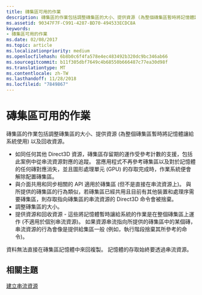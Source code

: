 ```yaml
---
title: 磚集區可用的作業
description: 磚集區的作業包括調整磚集區的大小、提供資源 (為整個磚集區暫時將記憶體讓給系統使用) 以及回收資源。
ms.assetid: 90347F7F-C991-4287-BD70-494533ECDC8A
keywords:
- 磚集區可用的作業
ms.date: 02/08/2017
ms.topic: article
ms.localizationpriority: medium
ms.openlocfilehash: 6b8b0c6f4fa578e4ec483492b320dc9bc346ab66
ms.sourcegitcommit: b11f305dbf7649c4b68550b666487c77ea30d98f
ms.translationtype: MT
ms.contentlocale: zh-TW
ms.lasthandoff: 11/28/2018
ms.locfileid: "7849867"
---
```

# <a name="operations-available-on-tile-pools"></a>磚集區可用的作業


磚集區的作業包括調整磚集區的大小、提供資源 (為整個磚集區暫時將記憶體讓給系統使用) 以及回收資源。

-   如同任何其他 Direct3D 資源，磚集區存留期的運作受參考計數的支援，包括此案例中從串流資源對應的追蹤。 當應用程式不再參考磚集區以及對於記憶體的任何磚對應消失，並且圖形處理單元 (GPU) 的存取完成時，作業系統便會解除配置磚集區。
-   與介面共用和同步相關的 API 適用於磚集區 (但不是直接在串流資源上)。 與所提供的磚集區的行為類似，若磚集區已經共用且目前有其他裝置和處理序需要磚集區，則存取指向磚集區的串流資源的 Direct3D 命令會被捨棄。
-   調整磚集區的大小。
-   提供資源和回收資源 - 這些將記憶體暫時讓給系統的作業是在整個磚集區上運作 (不適用於個別串流資源)。 如果資源串流指向所提供的磚集區中的某個磚，串流資源的行為會像是提供給集區一般 (例如，執行階段捨棄其所參考的命令)。

資料無法直接在磚集區記憶體中來回複製。 記憶體的存取始終要透過串流資源。

## <a name="span-idrelated-topicsspanrelated-topics"></a><span id="related-topics"></span>相關主題


[建立串流資源](creating-streaming-resources.md)

 

 




